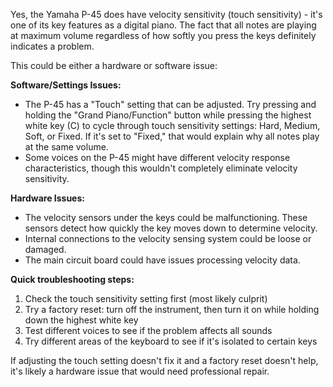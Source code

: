 Yes, the Yamaha P-45 does have velocity sensitivity (touch sensitivity) - it's one of its key features as a digital piano. The fact that all notes are playing at maximum volume regardless of how softly you press the keys definitely indicates a problem.

This could be either a hardware or software issue:

**Software/Settings Issues:**
- The P-45 has a "Touch" setting that can be adjusted. Try pressing and holding the "Grand Piano/Function" button while pressing the highest white key (C) to cycle through touch sensitivity settings: Hard, Medium, Soft, or Fixed. If it's set to "Fixed," that would explain why all notes play at the same volume.
- Some voices on the P-45 might have different velocity response characteristics, though this wouldn't completely eliminate velocity sensitivity.

**Hardware Issues:**
- The velocity sensors under the keys could be malfunctioning. These sensors detect how quickly the key moves down to determine velocity.
- Internal connections to the velocity sensing system could be loose or damaged.
- The main circuit board could have issues processing velocity data.

**Quick troubleshooting steps:**
1. Check the touch sensitivity setting first (most likely culprit)
2. Try a factory reset: turn off the instrument, then turn it on while holding down the highest white key
3. Test different voices to see if the problem affects all sounds
4. Try different areas of the keyboard to see if it's isolated to certain keys

If adjusting the touch setting doesn't fix it and a factory reset doesn't help, it's likely a hardware issue that would need professional repair.